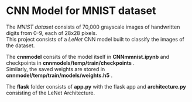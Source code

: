 # CNN Model for MNIST dataset
The *MNIST dataset* consists of 70,000 grayscale images of handwritten digits from 0-9, each of 28x28 pixels.<br />
This project consists of a *LeNet* CNN model built to classify the images of the dataset.

The __cnnmodel__ consits of the model itself in __CNNmmnist.ipynb__ and checkpoints in __cnnmodels/temp/train/checkpoints__ .<br />
Similarly, the saved weights are stored in __cnnmodel/temp/train/models/weights.h5__ .<br />

The __flask__ folder consists of __app.py__ with the flask app and __architecture.py__ consisting of the LeNet Architecture.
